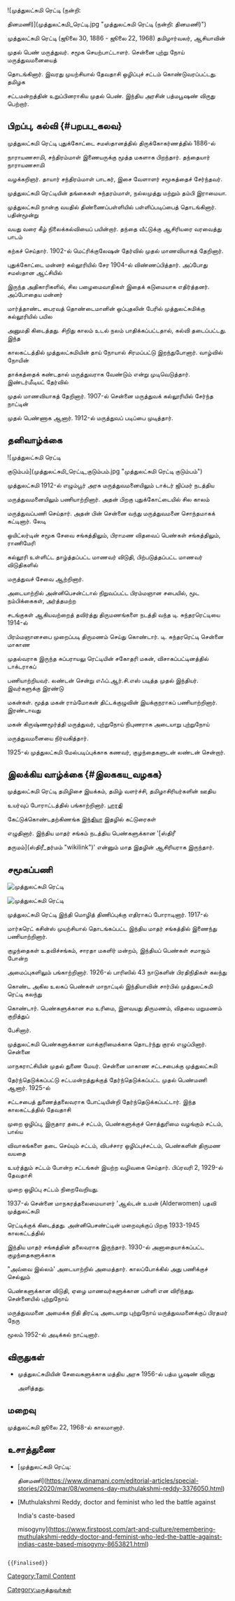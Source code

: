 ![முத்துலட்சுமி ரெட்டி (நன்றி:
தினமணி)](முத்துலட்சுமி_ரெட்டி.jpg "முத்துலட்சுமி ரெட்டி (நன்றி: தினமணி)")
முத்துலட்சுமி ரெட்டி (ஜூலை 30, 1886 - ஜூலை 22, 1968) தமிழார்வலர், ஆசியாவின்
முதல் பெண் மருத்துவர். சமூக செயற்பாட்டாளர். சென்னை புற்று நோய் மருத்துவமனையைத்
தொடங்கினார். இவரது முயற்சியால் தேவதாசி ஒழிப்புச் சட்டம் கொண்டுவரப்பட்டது. தமிழக
சட்டமன்றத்தின் உறுப்பினராகிய முதல் பெண். இந்திய அரசின் பத்மபூஷண் விருது பெற்றார்.

## பிறப்பு, கல்வி {#பறபப_கலவ}

முத்துலட்சுமி ரெட்டி புதுக்கோட்டை சமஸ்தானத்தில் திருக்கோகர்ணத்தில் 1886-ல்
நாராயணசாமி, சந்திரம்மாள் இணையருக்கு மூத்த மகளாக பிறந்தார். தந்தையார் நாராயணசாமி
வழக்கறிஞர். தாயார் சந்திரம்மாள் பாடகர், இசை வேளாளர் சமூகத்தைச் சேர்ந்தவர்.
முத்துலட்சுமி ரெட்டியின் தங்கைகள் சுந்தரம்மாள், நல்லமுத்து மற்றும் தம்பி இராமையா.

முத்துலட்சுமி நான்கு வயதில் திண்ணைப்பள்ளியில் பள்ளிப்படிப்பைத் தொடங்கினார். பதின்மூன்று
வயது வரை கீழ் நிலைக்கல்வியைப் பயின்றார். தந்தை வீட்டுக்கு ஆசிரியரை வரவைத்து பாடம்
கற்கச் செய்தார். 1902-ல் மெட்ரிக்குலேஷன் தேர்வில் முதல் மாணவியாகத் தேறினார்.
புதுக்கோட்டை மன்னர் கல்லூரியில் சேர 1904-ல் விண்ணப்பித்தார். அப்போது சமஸ்தான ஆட்சியில்
இருந்த அதிகாரிகளில், சில பழைமைவாதிகள் இதைக் கடுமையாக எதிர்த்தனர். அப்போதைய மன்னர்
மார்த்தாண்ட பைரவத் தொண்டைமானின் ஒப்புதலின் பேரில் முத்துலட்சுமிக்கு கல்லூரியில் பயில
அனுமதி கிடைத்தது. சிறிது காலம் உடல் நலம் பாதிக்கப்பட்டதால், கல்வி தடைப்பட்டது. இந்த
காலகட்டத்தில் முத்துலட்சுமியின் தாய் நோயால் சிரமப்பட்டு இறந்துபோனார். வாழ்வில் நோயின்
தாக்கத்தைக் கண்டதால் மருத்துவராக வேண்டும் என்று முடிவெடுத்தார். இண்டர்மீடியட் தேர்வில்
முதல் மாணவியாகத் தேறினார். 1907-ல் சென்னை மருத்துவக் கல்லூரியில் சேர்ந்த நாட்டின்
முதல் பெண்ணாக ஆனார். 1912-ல் மருத்துவப் படிப்பை முடித்தார்.

## தனிவாழ்க்கை

![முத்துலட்சுமி ரெட்டி
குடும்பம்](முத்துலட்சுமி_ரெட்டி_குடும்பம்.jpg "முத்துலட்சுமி ரெட்டி குடும்பம்")
முத்துலட்சுமி 1912-ல் எழும்பூர் அரசு மருத்துவமனையிலும் டாக்டர் ஜிப்மர் நடத்திய
மருத்துவமனையிலும் பணியாற்றினார். அதன் பிறகு புதுக்கோட்டையில் சில காலம்
மருத்துவப்பணி செய்தார். அதன் பின் சென்னை வந்து மருத்துவமனை சொந்தமாகக் கட்டினார். லேடி
ஒயிட்லர்டின் சமூக சேவை சங்கத்திலும், பிராமண விதவைப் பெண்கள் சங்கத்திலும், ராணிமேரி
கல்லூரி உள்ளிட்ட தாழ்த்தப்பட்ட மாணவர் விடுதி, பிற்படுத்தப்பட்ட மாணவர் விடுதிகளில்
மருத்துவச் சேவை ஆற்றினார்.

அடையாற்றில் அன்னிபெசன்ட்டால் நிறுவப்பட்ட பிரம்மஞான சபையில், மூட நம்பிக்கைகள், அர்த்தமற்ற
சடங்குகள் ஆகியவற்றைத் தவிர்த்து திருமணங்களை நடத்தி வந்த டி. சுந்தரரெட்டியை 1914-ல்
பிரம்மஞானசபை முறைப்படி திருமணம் செய்து கொண்டார். டி. சுந்தரரெட்டி சென்னை மாகாண
முதல்வராக இருந்த சுப்பராயலு ரெட்டியின் சகோதரி மகன், விசாகப்பட்டினத்தில் டாக்டராகப்
பணியாற்றியவர். லண்டன் சென்று எஃப்.ஆர்.சி.எஸ் படித்த முதல் இந்தியர். இவர்களுக்கு இரண்டு
மகன்கள். மூத்த மகன் ராம்மோகன் திட்டக்குழுவின் இயக்குநராகப் பணியாற்றினார். இரண்டாவது
மகன் கிருஷ்ணமூர்த்தி மருத்துவர், புற்றுநோய் நிபுணராக அடையாறு புற்றுநோய்
மருத்துவமனையை நிர்வகித்தார்.

1925-ல் முத்துலட்சுமி மேல்படிப்புக்காக கணவர், குழந்தைகளுடன் லண்டன் சென்றார்.

## இலக்கிய வாழ்க்கை {#இலககய_வழகக}

முத்துலட்சுமி ரெட்டி தமிழிசை இயக்கம், தமிழ் வளர்ச்சி, தமிழாசிரியர்களின் ஊதிய
உயர்வுப் போராட்டத்தில் பங்காற்றினார். [பாரதி](சி.சுப்ரமணிய_பாரதியார் "wikilink")
கேட்டுக்கொண்டதற்கிணங்க [இந்தியா](இந்தியா_(இதழ்) "wikilink") இதழில் கட்டுரைகள்
எழுதினார். இந்திய மாதர் சங்கம் நடத்திய பெண்களுக்கான \'[ஸ்திரீ
தருமம்](ஸ்திரீ_தர்மம் "wikilink")\' என்னும் மாத இதழின் ஆசிரியராக இருந்தார்.

## சமூகப்பணி

![முத்துலட்சுமி ரெட்டி](முத்துலட்சுமி_ரெட்டி_2.jpg "முத்துலட்சுமி ரெட்டி")
![முத்துலட்சுமி ரெட்டி ](முத்துலட்சுமி_ரெட்டி_3.jpg "முத்துலட்சுமி ரெட்டி ")
முத்துலட்சுமி ரெட்டி இந்தி மொழித் திணிப்புக்கு எதிராகப் போராடினார். 1917-ல்
மார்கரெட் கசின்ஸ் முயற்சியால் தொடங்கப்பட்ட இந்திய மாதர் சங்கத்தில் இணைந்து பணியாற்றினார்.
குழந்தைகள் உதவிச்சங்கம், சாரதா மகளிர் மன்றம், இந்தியப் பெண்கள் சமாஜம் போன்ற
அமைப்புகளிலும் பங்காற்றினார். 1926-ல் பாரிஸில் 43 நாடுகளின் பிரதிநிதிகள் கலந்து
கொண்ட அகில உலகப் பெண்கள் மாநாட்டில் இந்தியாவின் சார்பில் முத்துலட்சுமி ரெட்டி கலந்து
கொண்டார். பெண்களுக்கான சம உரிமை, இளவயது திருமணம், விதவை மறுமணம் குறித்துப்
பேசினார்.

முத்துலட்சுமி பெண்களுக்கான வாக்குரிமைக்காக தொடர்ந்து குரல் எழுப்பினார். சென்னை
மாநகராட்சியின் முதல் துணை மேயர். சென்னை மாகாண சட்டசபைக்கு முத்துலட்சுமி
தேர்ந்தெடுக்கப்பட்டு சட்டமன்றத்துக்குத் தேர்ந்தெடுக்கப்பட்ட முதல் பெண்மணி ஆனார். 1925-ல்
சட்டசபைத் துணைத்தலைவராக போட்டியின்றி தேர்ந்தெடுக்கப்பட்டார். இந்த காலகட்டத்தில் தேவதாசி
முறை ஒழிப்பு, இருதார தடைச் சட்டம், பெண்களுக்குச் சொத்துரிமை வழங்கும் சட்டம், பால்ய
விவாகங்களை தடை செய்யும் சட்டம், விபச்சார ஒழிப்புச்சட்டம், பெண்களின் திருமண வயதை
உயர்த்தும் சட்டம் போன்ற சட்டங்கள் இயற்ற வழிவகை செய்தார். பிப்ரவரி 2, 1929-ல் தேவதாசி
முறை ஒழிப்பு சட்டம் நிறைவேறியது.

1937-ல் சென்னை மாநகரத்தலைமையாளர் \'ஆல்டன் உமன் (Alderwomen) பதவி முத்துலட்சுமி
ரெட்டிக்குக் கிடைத்தது. அன்னிபெசண்ட்டின் மறைவுக்குப் பிறகு 1933-1945 காலகட்டத்தில்
இந்திய மாதர் சங்கத்தின் தலைவராக இருந்தார். 1930-ல் அனாதையாக்கப்பட்ட குழந்தைகளுக்காக
\"அவ்வை இல்லம்\' அடையாற்றில் அமைத்தார். காலப்போக்கில் அது பணிக்குச் செல்லும்
பெண்களுக்கான விடுதி, ஏழை மாணவர்களுக்கான பள்ளி என விரிந்தது. சென்னையில் புற்றுநோய்
மருத்துவமனை அமைக்க நிதி திரட்டி அடையாறு புற்றுநோய் மருத்துவமனைக்குப் பிரதமர் நேரு
மூலம் 1952-ல் அடிக்கல் நாட்டினார்.

## விருதுகள்

-   முத்துலட்சுமியின் சேவைகளுக்காக மத்திய அரசு 1956-ல் பத்ம பூஷண் விருது
    அளித்தது.

## மறைவு

முத்துலட்சுமி ஜூலை 22, 1968-ல் காலமானார்.

## உசாத்துணை

-   [முத்துலட்சுமி ரெட்டி:
    தினமணி](https://www.dinamani.com/editorial-articles/special-stories/2020/mar/08/womens-day-muthulakshmi-reddy-3376050.html)
-   [Muthulakshmi Reddy, doctor and feminist who led the battle against
    India\'s caste-based
    misogyny](https://www.firstpost.com/art-and-culture/remembering-muthulakshmi-reddy-doctor-and-feminist-who-led-the-battle-against-indias-caste-based-misogyny-8653821.html)

```{=mediawiki}
{{Finalised}}
```
[Category:Tamil Content](Category:Tamil_Content "wikilink")
[Category:மருத்துவர்கள்](Category:மருத்துவர்கள் "wikilink")
